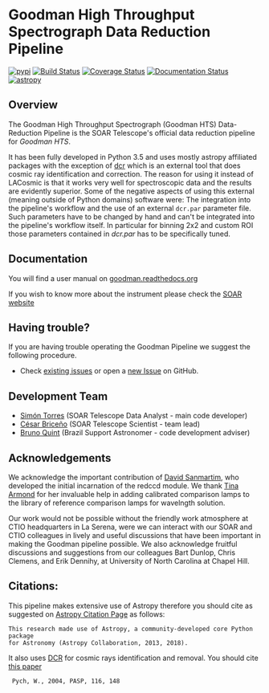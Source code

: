 # Goodman High Throughput Spectrograph Data Reduction Pipeline

[![pypi](https://pypi.org/project/goodman-pipeline/)](https://img.shields.io/pypi/v/goodman_pipeline.svg?style=plastic)
[![Build Status](https://travis-ci.org/soar-telescope/goodman_pipeline.svg?branch=master)](https://travis-ci.org/soar-telescope/goodman_pipeline)
[![Coverage Status](https://coveralls.io/repos/github/soar-telescope/goodman_pipeline/badge.svg?branch=master)](https://coveralls.io/github/soar-telescope/goodman_pipeline?branch=master)
[![Documentation Status](https://readthedocs.org/projects/goodman/badge/?version=latest)](http://goodman.readthedocs.io/en/latest/?badge=latest)
[![astropy](http://img.shields.io/badge/powered%20by-AstroPy-orange.svg?style=flat)](http://www.astropy.org/)

## Overview
The Goodman High Throughput Spectrograph (Goodman HTS) Data-Reduction Pipeline
is the SOAR Telescope's official data reduction pipeline for *Goodman HTS*.

It has been fully developed in Python 3.5 and uses mostly astropy affiliated packages
with the exception of [dcr](http://users.camk.edu.pl/pych/DCR/) which is an external tool
that does cosmic ray identification and correction. The reason for using it
instead of LACosmic is that it works very well for spectroscopic data and the
results are evidently superior. Some of the negative aspects of using this
external (meaning outside of Python domains) software were: The integration into
the pipeline's workflow and the use of an external `dcr.par` parameter file.
 Such parameters have to be changed by hand and can't be integrated into the
 pipeline's workflow itself. In particular for binning 2x2 and custom ROI those
 parameters contained in _dcr.par_ has to be specifically tuned.

## Documentation

You will find a user manual on [goodman.readthedocs.org](http://goodman.readthedocs.io/en/latest/)

If you wish to know more about the instrument please check the 
[SOAR website](http://www.ctio.noao.edu/soar/content/goodman-high-throughput-spectrograph)

## Having trouble?

If you are having trouble operating the Goodman Pipeline we suggest the following
procedure.

* Check [existing issues](https://github.com/soar-telescope/goodman_pipeline/issues) or 
open a [new Issue](https://github.com/soar-telescope/goodman_pipeline/issues/new) on GitHub.

## Development Team

- [Simón Torres](https://github.com/simontorres) (SOAR Telescope Data Analyst - main code developer)
- [César Briceño](https://github.com/cbaorion) (SOAR Telescope Scientist - team lead)
- [Bruno Quint](https://github.com/b1quint) (Brazil Support Astronomer - code development adviser)


## Acknowledgements

We acknowledge the important contribution of  [David Sanmartim](https://github.com/dsanmartim), who developed
the initial incarnation of the redccd module. We thank [Tina Armond](https://github.com/tarmond) for her
invaluable help in adding calibrated comparison lamps to the library of
reference comparison lamps for wavelngth solution.

Our work would not be possible without the friendly work atmosphere at CTIO
headquarters in La Serena, were we can interact with our SOAR and CTIO
colleagues in lively and useful discussions that have been important in making
the Goodman pipeline possible.  We also acknowledge fruitful discussions and
suggestions from our colleagues Bart Dunlop, Chris Clemens, and Erik Dennihy,
at University of North Carolina at Chapel Hill.
  
## Citations:
  This pipeline makes extensive use of Astropy therefore you should cite as suggested
  on [Astropy Citation Page](https://github.com/astropy/astropy/blob/master/CITATION) as follows:
  
    This research made use of Astropy, a community-developed core Python package
    for Astronomy (Astropy Collaboration, 2013, 2018).
    
  It also uses [DCR](http://users.camk.edu.pl/pych/DCR/) for cosmic rays identification
  and removal. You should cite [this paper](http://adsabs.harvard.edu/abs/2004PASP..116..148P)
  
     Pych, W., 2004, PASP, 116, 148

